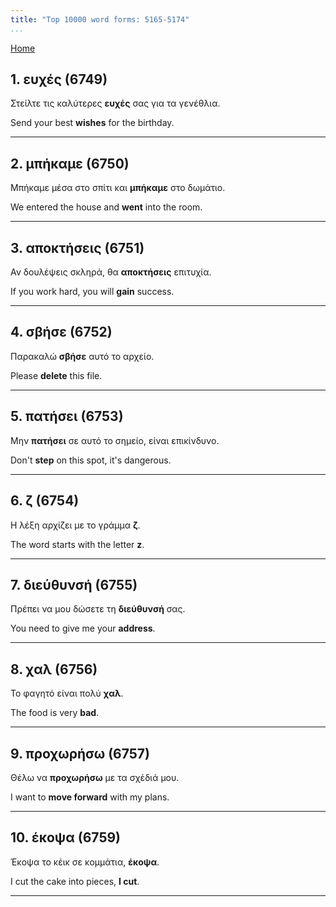 ```yaml
---
title: "Top 10000 word forms: 5165-5174"
...
```


[Home](./) 

## 1. ευχές (6749)

Στείλτε τις καλύτερες **ευχές** σας για τα γενέθλια.  

Send your best **wishes** for the birthday.

---

## 2. μπήκαμε (6750)

Μπήκαμε μέσα στο σπίτι και **μπήκαμε** στο δωμάτιο.  

We entered the house and **went** into the room.

---

## 3. αποκτήσεις (6751)

Αν δουλέψεις σκληρά, θα **αποκτήσεις** επιτυχία.

If you work hard, you will **gain** success.

---

## 4. σβήσε (6752)

Παρακαλώ **σβήσε** αυτό το αρχείο.

Please **delete** this file.

---

## 5. πατήσει (6753)

Μην **πατήσει** σε αυτό το σημείο, είναι επικίνδυνο.

Don't **step** on this spot, it's dangerous.

---

## 6. ζ (6754)

Η λέξη αρχίζει με το γράμμα **ζ**. 

The word starts with the letter **z**.

---

## 7. διεύθυνσή (6755)

Πρέπει να μου δώσετε τη **διεύθυνσή** σας.

You need to give me your **address**.

---

## 8. χαλ (6756)

Το φαγητό είναι πολύ **χαλ**.  

The food is very **bad**.

---

## 9. προχωρήσω (6757)

Θέλω να **προχωρήσω** με τα σχέδιά μου.

I want to **move forward** with my plans.

---

## 10. έκοψα (6759)

Έκοψα το κέικ σε κομμάτια, **έκοψα**.  

I cut the cake into pieces, **I cut**.

---

